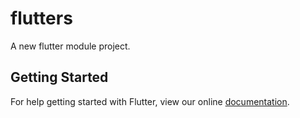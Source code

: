 # flutters

A new flutter module project.

## Getting Started

For help getting started with Flutter, view our online
[documentation](https://flutter.dev/).
